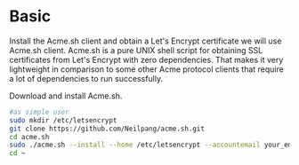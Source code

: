 <!-- TITLE: Letsencrypt -->
<!-- SUBTITLE: A quick summary of Letsencrypt -->

# Basic
Install the Acme.sh client and obtain a Let's Encrypt certificate we will use Acme.sh client. Acme.sh is a pure UNIX shell script for obtaining SSL certificates from Let's Encrypt with zero dependencies. 
That makes it very lightweight in comparison to some other Acme protocol clients that require a lot of dependencies to run successfully.

Download and install Acme.sh.

```sh
#as simple user
sudo mkdir /etc/letsencrypt
git clone https://github.com/Neilpang/acme.sh.git
cd acme.sh
sudo ./acme.sh --install --home /etc/letsencrypt --accountemail your_email@example.com
cd ~
```
